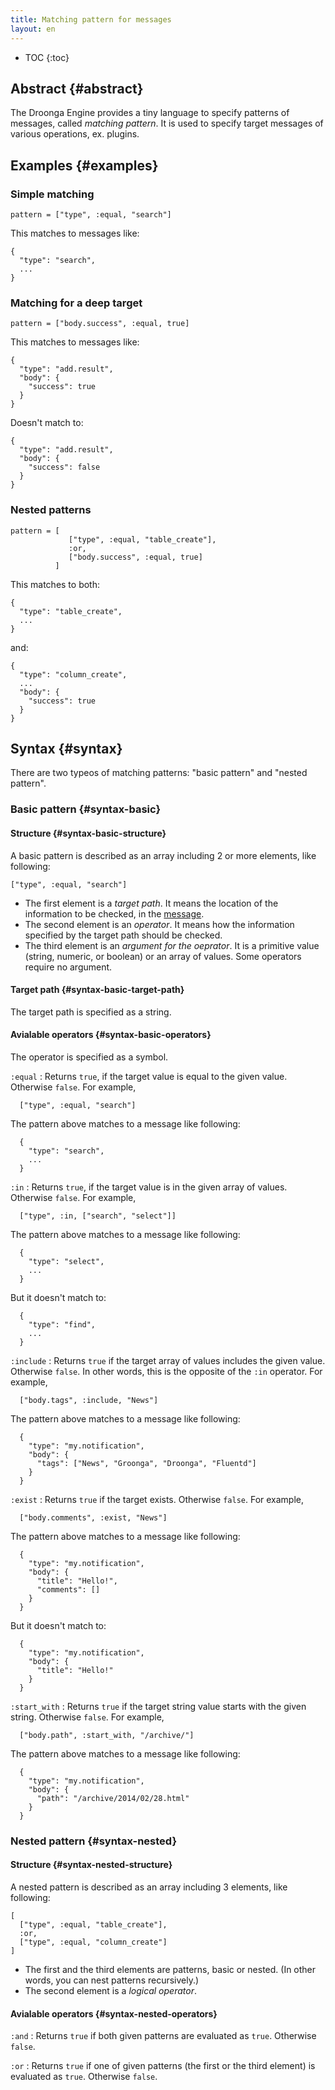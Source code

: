 ```yaml
---
title: Matching pattern for messages
layout: en
---
```


* TOC
{:toc}


## Abstract {#abstract}

The Droonga Engine provides a tiny language to specify patterns of messages, called *matching pattern*.
It is used to specify target messages of various operations, ex. plugins.


## Examples {#examples}

### Simple matching

    pattern = ["type", :equal, "search"]

This matches to messages like:

    {
      "type": "search",
      ...
    }

### Matching for a deep target

    pattern = ["body.success", :equal, true]

This matches to messages like:

    {
      "type": "add.result",
      "body": {
        "success": true
      }
    }

Doesn't match to:

    {
      "type": "add.result",
      "body": {
        "success": false
      }
    }

### Nested patterns

    pattern = [
                 ["type", :equal, "table_create"],
                 :or,
                 ["body.success", :equal, true]
              ]

This matches to both:

    {
      "type": "table_create",
      ...
    }

and:

    {
      "type": "column_create",
      ...
      "body": {
        "success": true
      }
    }


## Syntax {#syntax}

There are two typeos of matching patterns: "basic pattern" and "nested pattern".

### Basic pattern {#syntax-basic}

#### Structure {#syntax-basic-structure}

A basic pattern is described as an array including 2 or more elements, like following:

    ["type", :equal, "search"]

 * The first element is a *target path*. It means the location of the information to be checked, in the [message][].
 * The second element is an *operator*. It means how the information specified by the target path should be checked.
 * The third element is an *argument for the oeprator*. It is a primitive value (string, numeric, or boolean) or an array of values. Some operators require no argument.

#### Target path {#syntax-basic-target-path}

The target path is specified as a string.

#### Avialable operators {#syntax-basic-operators}

The operator is specified as a symbol.

`:equal`
: Returns `true`, if the target value is equal to the given value. Otherwise `false`.
  For example,
  
      ["type", :equal, "search"]
  
  The pattern above matches to a message like following:
  
      {
        "type": "search",
        ...
      }

`:in`
: Returns `true`, if the target value is in the given array of values. Otherwise `false`.
  For example,
  
      ["type", :in, ["search", "select"]]
  
  The pattern above matches to a message like following:
  
      {
        "type": "select",
        ...
      }
  
  But it doesn't match to:
  
      {
        "type": "find",
        ...
      }

`:include`
: Returns `true` if the target array of values includes the given value. Otherwise `false`.
  In other words, this is the opposite of the `:in` operator.
  For example,
  
      ["body.tags", :include, "News"]
  
  The pattern above matches to a message like following:
  
      {
        "type": "my.notification",
        "body": {
          "tags": ["News", "Groonga", "Droonga", "Fluentd"]
        }
      }

`:exist`
: Returns `true` if the target exists. Otherwise `false`.
  For example,
  
      ["body.comments", :exist, "News"]
  
  The pattern above matches to a message like following:
  
      {
        "type": "my.notification",
        "body": {
          "title": "Hello!",
          "comments": []
        }
      }
  
  But it doesn't match to:
  
      {
        "type": "my.notification",
        "body": {
          "title": "Hello!"
        }
      }

`:start_with`
: Returns `true` if the target string value starts with the given string. Otherwise `false`.
  For example,
  
      ["body.path", :start_with, "/archive/"]
  
  The pattern above matches to a message like following:
  
      {
        "type": "my.notification",
        "body": {
          "path": "/archive/2014/02/28.html"
        }
      }


### Nested pattern {#syntax-nested}

#### Structure {#syntax-nested-structure}

A nested pattern is described as an array including 3 elements, like following:

    [
      ["type", :equal, "table_create"],
      :or,
      ["type", :equal, "column_create"]
    ]

 * The first and the third elements are patterns, basic or nested. (In other words, you can nest patterns recursively.)
 * The second element is a *logical operator*.

#### Avialable operators {#syntax-nested-operators}

`:and`
: Returns `true` if both given patterns are evaluated as `true`. Otherwise `false`.

`:or`
: Returns `true` if one of given patterns (the first or the third element) is evaluated as `true`. Otherwise `false`.




  [message]:../../message/

